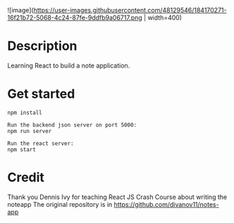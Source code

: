 ![image](https://user-images.githubusercontent.com/48129546/184170271-16f21b72-5068-4c24-87fe-9ddfb9a06717.png | width=400) 

# Description
Learning React to build a note application.

# Get started
```
npm install

Run the backend json server on port 5000:
npm run server 

Run the react server:
npm start 
```

# Credit
Thank you Dennis Ivy for teaching React JS Crash Course about writing the noteapp
The original repository is in https://github.com/divanov11/notes-app
